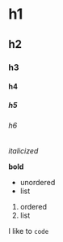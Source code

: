 # h1
## h2
### h3 
#### h4
##### h5
###### h6

*italicized*

**bold** 

* unordered
* list

1. ordered
2. list

I like to `code`
